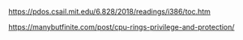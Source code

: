 https://pdos.csail.mit.edu/6.828/2018/readings/i386/toc.htm

https://manybutfinite.com/post/cpu-rings-privilege-and-protection/

